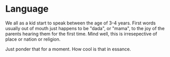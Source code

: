 # Language

We all as a kid start to speak between the age of 3-4 years. First words usually out of mouth just happens to be "dada", or "mama", to the joy of the parents hearing them for the first time. Mind well, this is irresepective of place or nation or religion. 

Just ponder that for a moment. How cool is that in essance. 
